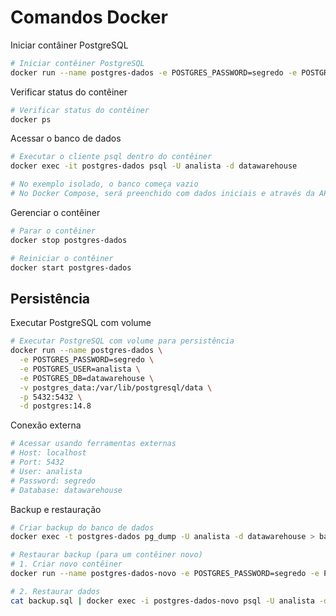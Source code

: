 # Comandos Docker
Iniciar contâiner PostgreSQL
```bash
# Iniciar contêiner PostgreSQL
docker run --name postgres-dados -e POSTGRES_PASSWORD=segredo -e POSTGRES_USER=analista -e POSTGRES_DB=datawarehouse -p 5432:5432 -d postgres:14.8
```
Verificar status do contêiner
```bash
# Verificar status do contêiner
docker ps
```
Acessar o banco de dados
```bash
# Executar o cliente psql dentro do contêiner
docker exec -it postgres-dados psql -U analista -d datawarehouse

# No exemplo isolado, o banco começa vazio
# No Docker Compose, será preenchido com dados iniciais e através da API
```
Gerenciar o contêiner
```bash
# Parar o contêiner
docker stop postgres-dados

# Reiniciar o contêiner
docker start postgres-dados
```

## Persistência
Executar PostgreSQL com volume
```bash
# Executar PostgreSQL com volume para persistência
docker run --name postgres-dados \
  -e POSTGRES_PASSWORD=segredo \
  -e POSTGRES_USER=analista \
  -e POSTGRES_DB=datawarehouse \
  -v postgres_data:/var/lib/postgresql/data \
  -p 5432:5432 \
  -d postgres:14.8
```
Conexão externa
```bash
# Acessar usando ferramentas externas
# Host: localhost
# Port: 5432
# User: analista
# Password: segredo
# Database: datawarehouse
```
Backup e restauração
```bash
# Criar backup do banco de dados
docker exec -t postgres-dados pg_dump -U analista -d datawarehouse > backup.sql

# Restaurar backup (para um contêiner novo)
# 1. Criar novo contêiner
docker run --name postgres-dados-novo -e POSTGRES_PASSWORD=segredo -e POSTGRES_USER=analista -e POSTGRES_DB=datawarehouse -v postgres_data_novo:/var/lib/postgresql/data -p 5433:5432 -d postgres:14.8

# 2. Restaurar dados
cat backup.sql | docker exec -i postgres-dados-novo psql -U analista -d datawarehouse
```
